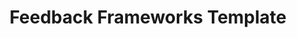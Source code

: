 ---
title: Feedback Frameworks Template
redirect_to: https://docs.google.com/document/d/1N2ztj_wHoa6lvgRRGwYaqMfYQszbrRiWP_N7JoLxpbA/edit?tab=t.0
redirect_from: 
  - /FeedbackFrameworks
  - /feedbackframeworks
---